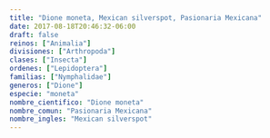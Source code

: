 ```yaml
---
title: "Dione moneta, Mexican silverspot, Pasionaria Mexicana"
date: 2017-08-18T20:46:32-06:00
draft: false
reinos: ["Animalia"]
divisiones: ["Arthropoda"]
clases: ["Insecta"]
ordenes: ["Lepidoptera"]
familias: ["Nymphalidae"]
generos: ["Dione"]
especie: "moneta"
nombre_cientifico: "Dione moneta"
nombre_comun: "Pasionaria Mexicana"
nombre_ingles: "Mexican silverspot"
---
```

